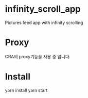 # infinity_scroll_app
 Pictures feed app with infinity scrolling


# Proxy
CRA의 proxy기능을 사용 중 입니다.


# Install
yarn install
yarn start
